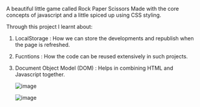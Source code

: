 A beautiful little game called Rock Paper Scissors
Made with the core concepts of javascript and a little spiced up using CSS styling.

Through this project I learnt about:
1. LocalStorage : How we can store the developments and republish when the page is refreshed.
2. Fucntions : How the code can be reused extensively in such projects.
3. Document Object Model (DOM) : Helps in combining HTML and Javascript together.

    ![image](https://github.com/user-attachments/assets/c6b9a669-5d47-4c99-bc7a-09094d4bd47b)

   ![image](https://github.com/user-attachments/assets/b00bed96-541f-4c71-b565-27796e8520ad)

   

